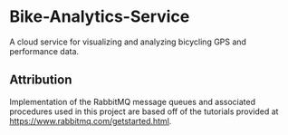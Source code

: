# Bike-Analytics-Service

A cloud service for visualizing and analyzing bicycling GPS and performance data.

## Attribution
Implementation of the RabbitMQ message queues and associated procedures used in this project are based off of the tutorials provided at https://www.rabbitmq.com/getstarted.html.

